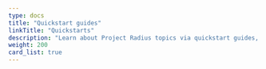 ```yaml
---
type: docs
title: "Quickstart guides"
linkTitle: "Quickstarts"
description: "Learn about Project Radius topics via quickstart guides, complete with code samples"
weight: 200
card_list: true
---
```

